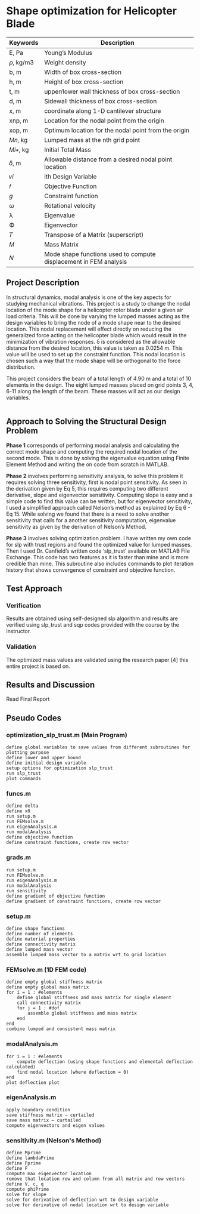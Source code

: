 # Shape optimization for Helicopter Blade

Keywords      | Description
------------- | -------------
E, Pa         | Young’s Modulus
𝜌, kg/m3      | Weight density
b, m          | Width of box cross-section
h, m          | Height of box cross-section
t, m          | upper/lower wall thickness of box cross-section
d, m          | Sidewall thickness of box cross-section
x, m          | coordinate along 1-D cantilever structure
xnp, m        | Location for the nodal point from the origin
xop, m        | Optimum location for the nodal point from the origin
𝑀𝑛, kg       | Lumped mass at the nth grid point
𝑀𝑖∗, kg       | Initial Total Mass
𝛿, m          | Allowable distance from a desired nodal point location
𝑣𝑖            | ith Design Variable
𝑓             | Objective Function
𝑔             | Constraint function
ω             | Rotational velocity
λ             | Eigenvalue
Φ             | Eigenvector
𝑇             | Transpose of a Matrix (superscript)
𝑀            | Mass Matrix
𝑁            | Mode shape functions used to compute displacement in FEM analysis

## Project Description
In structural dynamics, modal analysis is one of the key aspects for studying mechanical vibrations. This project is a study to change the nodal location of the mode shape for a helicopter rotor blade under a given air load criteria. This will be done by varying the lumped masses acting as the design variables to bring the node of a mode shape near to the desired location. This nodal replacement will effect directly on reducing the generalized force acting on the helicopter blade which would result in the minimization of vibration responses. δ is considered as the allowable distance from the desired location, this value is taken as 0.0254 m. This value will be used to set up the constraint function. This nodal location is chosen such a way that the mode shape will be orthogonal to the force distribution.
<image>

This project considers the beam of a total length of 4.90 m and a total of 10 elements in the design. The eight lumped masses placed on grid points 3, 4, 6-11 along the length of the beam. These masses will act as our design variables.

<image>

## Approach to Solving the Structural Design Problem
**Phase 1** corresponds of performing modal analysis and calculating the correct mode shape and computing the required nodal location of the second mode. This is done by solving the eigenvalue equation using Finite Element Method and writing the on code from scratch in MATLAB.

**Phase 2** involves performing sensitivity analysis, to solve this problem it requires solving three sensitivity, first is nodal point sensitivity. As seen in the derivation given by Eq 5, this requires computing two different derivative, slope and eigenvector sensitivity. Computing slope is easy and a simple code to find this value can be written, but for eigenvector sensitivity, I used a simplified approach called Nelson’s method as explained by Eq 6 - Eq 15. While solving we found that there is a need to solve another sensitivity that calls for a another sensitivity computation, eigenvalue sensitivity as given by the derivation of Nelson’s Method.

**Phase 3** involves solving optimization problem. I have written my own code for slp with trust regions and found the optimized value for lumped masses. Then I used Dr. Canfield’s written code ‘slp_trust’ available on MATLAB File Exchange. This code has two features as it is faster than mine and is more credible than mine. This subroutine also includes commands to plot iteration history that shows convergence of constraint and objective function.
<img1>
<img2>

##   Test Approach
###  Verification
Results are obtained using self-designed slp algorithm and results are verified using slp_trust and sqp codes provided with the course by the instructor.

###  Validation
The optimized mass values are validated using the research paper [4] this entire project is based on.

##   Results and Discussion
Read Final Report

##   Pseudo Codes
###  optimization_slp_trust.m (Main Program)
    define global variables to save values from different subroutines for plotting purpose
    define lower and upper bound
    define initial design variable
    setup options for optimization slp_trust
    run slp_trust
    plot commands

###  funcs.m
    define delta
    define x0
    run setup.m
    run FEMsolve.m
    run eigenAnalysis.m
    run modalAnalysis
    define objective function
    define constraint functions, create row vector

###  grads.m
    run setup.m
    run FEMsolve.m
    run eigenAnalysis.m
    run modalAnalysis
    run sensitivity
    define gradient of objective function
    define gradient of constraint functions, create row vector

###  setup.m
    define shape functions
    define number of elements
    define material properties
    define connectivity matrix
    define lumped mass vector
    assemble lumped mass vector to a matrix wrt to grid location

###  FEMsolve.m (1D FEM code)
    define empty global stiffness matrix
    define empty global mass matrix
    for i = 1 : #elements
        define global stiffness and mass matrix for single element
        call connectivity matrix
        for j = 1 : #dof
            assemble global stiffness and mass matrix
        end
    end
    combine lumped and consistent mass matrix

###  modalAnalysis.m
    for i = 1 : #elements
        compute deflection (using shape functions and elemental deflection calculated)
        find nodal location (where deflection = 0)
    end
    plot deflection plot

### eigenAnalysis.m
    apply boundary condition
    save stiffness matrix – curtailed
    save mass matrix – curtailed
    compute eigenvectors and eigen values

###  sensitivity.m (Nelson's Method)
    define Mprime
    define lambdaPrime
    define Fprime
    define F
    compute max eigenvector location
    remove that location row and column from all matrix and row vectors
    define V, c, q
    compute phiPrime
    solve for slope
    solve for derivative of deflection wrt to design variable
    solve for derivative of nodal location wrt to design variable